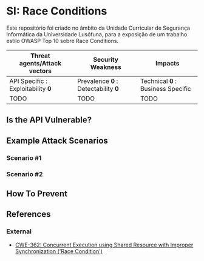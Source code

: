 SI: Race Conditions
=================================
Este repositório foi criado no âmbito da Unidade Curricular de Segurança Informática da Universidade Lusófuna, para a exposição de um trabalho estilo OWASP Top 10 sobre Race Conditions. 



| Threat agents/Attack vectors | Security Weakness | Impacts |
| - | - | - |
| API Specific : Exploitability **0** | Prevalence **0** : Detectability **0** | Technical **0** : Business Specific |
| TODO | TODO | TODO |

## Is the API Vulnerable?


## Example Attack Scenarios

### Scenario #1


### Scenario #2


## How To Prevent



## References

### External

* [CWE-362: Concurrent Execution using Shared Resource with Improper Synchronization ('Race Condition')][1]

[1]: https://cwe.mitre.org/data/definitions/362.html
